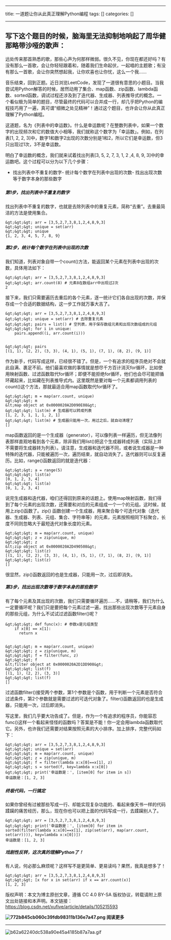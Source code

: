 
--- 
title:  一道题让你从此真正理解Python编程 
tags: []
categories: [] 

---
## 写下这个题目的时候，脑海里无法抑制地响起了周华健那略带沙哑的歌声：

>  
  远处传来那首熟悉的歌，那些心声为何那样微弱。很久不见，你现在都还好吗？有没有那么一首歌，会让你轻轻跟着和，随着我们生命起伏，一起唱的主题歌；有没有那么一首歌，会让你突然想起我，让你欢喜也让你忧，这么一个我…… 
 

音乐结束，回到正题。近日浏览LeetCode，发现了一道很有意思的小题目。当我尝试用Python解答的时候，居然动用了集合、map函数、zip函数、lambda函数、sorted函数，调试过程还涉及到了迭代器、生成器、列表推导式的概念。一个看似极为简单的题目，尽管最终的代码可以合并成一行，却几乎把Python的编程技巧用了一遍，真可谓“细微之处见精神”！通过这个题目，也许会让你从此真正理解了Python编程。

这道题，名为《列表中的幸运数》。什么是幸运数呢？在整数列表中，如果一个数字的出现频次和它的数值大小相等，我们就称这个数字为「幸运数」。例如，在列表[1, 2, 2, 3]中，数字1和数字2出现的次数分别是1和2，所以它们是幸运数，但3只出现过1次，3不是幸运数。

明白了幸运数的概念，我们就来试着找出列表[3, 5, 2, 7, 3, 1, 2 ,4, 8, 9, 3]中的幸运数吧。这个过程可以分为以下几个步骤：
- 找出列表中不重复的数字- 统计每个数字在列表中出现的次数- 找出出现次数等于数字本身的那些数字
##### 

##### **第1步，找出列表中不重复的数字**

找出列表中不重复的数字，也就是去除列表中的重复元素，简称“去重”。去重最简洁的方法是使用集合。

```
&gt;&gt;&gt; arr = [3,5,2,7,3,8,1,2,4,8,9,3]
&gt;&gt;&gt; unique = set(arr)
&gt;&gt;&gt; unique
{1, 2, 3, 4, 5, 7, 8, 9}
```

##### **第2步，统计每个数字在列表中出现的次数**

我们知道，列表对象自带一个count()方法，能返回某个元素在列表中出现的次数，具体用法如下：

```
&gt;&gt;&gt; arr = [3,5,2,7,3,8,1,2,4,8,9,3]
&gt;&gt;&gt; arr.count(8) # 元素8在数组arr中出现过2次
2
```

接下来，我们只需要遍历去重后的各个元素，逐一统计它们各自出现的次数，并保存成一个合适的数据结构，这一步工作就万事大吉了。

```
&gt;&gt;&gt; arr = [3,5,2,7,3,8,1,2,4,8,9,3]
&gt;&gt;&gt; unique = set(arr) # 去除重复元素
&gt;&gt;&gt; pairs = list() # 空列表，用于保存数组元素和出现次数组成的元组
&gt;&gt;&gt; for i in unique:
    pairs.append((i, arr.count(i)))


&gt;&gt;&gt; pairs
[(1, 1), (2, 2), (3, 3), (4, 1), (5, 1), (7, 1), (8, 2), (9, 1)]
```

作为新手，代码写成这样，已经很不错了。但是，一个有追求的程序员绝对不会就此自满、裹足不前。他们最喜欢做的事情就是想尽千方百计消灭for循环，比如使用映射函数、过滤函数取代for循环；即便不能拒绝for循环，他们也会尽可能把循环藏起来，比如藏在列表推导式内。这里既然是要对每一个元素都调用列表的count()这个方法，那就最适合用map函数取代for循环了。

```
&gt;&gt;&gt; m = map(arr.count, unique)
&gt;&gt;&gt; m
&lt;map object at 0x0000020A2D090E08&gt;
&gt;&gt;&gt; list(m) # 生成器可以转成列表
[1, 2, 3, 1, 1, 1, 2, 1]
&gt;&gt;&gt; list(m) # 生成器只能用一次，用过之后，就自动清理了
[]
```

map函数返回的是一个生成器（generator），可以像列表一样遍历，但无法像列表那样直观地看到各个元素，除非我们用list()把这个生成器转成列表（实际上并不需要将生成器转为列表）。请注意，生成器和迭代器不同，或者说生成器是一种特殊的迭代器，只能被遍历一次，遍历结束，就自动消失了。迭代器则可以反复遍历。比如，range()函数返回的就是迭代器：

```
&gt;&gt;&gt; a = range(5)
&gt;&gt;&gt; list(a)
[0, 1, 2, 3, 4]
&gt;&gt;&gt; list(a)
[0, 1, 2, 3, 4]
```

说完生成器和迭代器，咱们还得回到原来的话题上。使用map映射函数，我们得到了每个元素的出现次数，还需要和对应的元素组成一个一个的元组。这时候，就用上zip()函数了。zip() 函数创建一个生成器，用来聚合每个可迭代对象（迭代器、生成器、列表、元组、集合、字符串等）的元素，元素按照相同下标聚合，长度不同则忽略大于最短迭代对象长度的元素。

```
&gt;&gt;&gt; m = map(arr.count, unique)
&gt;&gt;&gt; z = zip(unique, m)
&gt;&gt;&gt; z
&lt;zip object at 0x0000020A2D490508&gt;
&gt;&gt;&gt; list(z)
[(1, 1), (2, 2), (3, 3), (4, 1), (5, 1), (7, 1), (8, 2), (9, 1)]
&gt;&gt;&gt; list(z)
[]
```

很显然，zip()函数返回的也是生成器，只能用一次，过后即消失。

##### **第3步，找出出现次数等于数字本身的那些数字**

有了每个元素及其出现的次数，我们只需要循环遍历……不，请稍等，我们为什么一定要循环呢？我们只是要把每个元素过滤一遍，找出那些出现次数等于元素自身的那些元组，为什么不试试过滤函数filter()呢？

```
&gt;&gt;&gt; def func(x): # 参数x是元组类型
    if x[0] == x[1]:
      return x


&gt;&gt;&gt; m = map(arr.count, unique)
&gt;&gt;&gt; z = zip(unique, m)
&gt;&gt;&gt; f = filter(func, z)
&gt;&gt;&gt; f
&lt;filter object at 0x0000020A2D1DD908&gt;
&gt;&gt;&gt; list(f)
[(1, 1), (2, 2), (3, 3)]
&gt;&gt;&gt; list(f)
[]
```

过滤函数filter()接受两个参数，第1个参数是个函数，用于判断一个元素是否符合过滤条件，第2个参数就是需要过滤的可迭代对象了。filter()函数返回的也是生成器，只能用一次，过后即消失。

写这里，我们几乎要大功告成了。但是，作为一个有追求的程序员，你能容忍func()这样一个看起来怪怪的函数吗？答案是不能！你一定会用lambda函数取代它。另外，也许我们还需要对结果按照元素的大小排序。加上排序，完整代码如下：

```
&gt;&gt;&gt; arr = [3,5,2,7,3,8,1,2,4,8,9,3]
&gt;&gt;&gt; unique = set(arr)
&gt;&gt;&gt; m = map(arr.count, unique)
&gt;&gt;&gt; z = zip(unique, m)
&gt;&gt;&gt; f = filter(lambda x:x[0]==x[1], z)
&gt;&gt;&gt; s = sorted(f, key=lambda x:x[0])
&gt;&gt;&gt; print('幸运数是：', [item[0] for item in s])
幸运数是：[1, 2, 3]
```

##### 

##### **终极代码，一行搞定**

如果你曾经有过被那些写成一行、却能实现复杂功能的、看起来像天书一样的代码蹂躏的痛苦经历，那么，现在你也可以把上面的代码写成一行，去蹂躏别人了。

```
&gt;&gt;&gt; arr = [3,5,2,7,3,8,1,2,4,8,9,3]
&gt;&gt;&gt; print('幸运数是：', [item[0] for item in sorted(filter(lambda x:x[0]==x[1], zip(set(arr), map(arr.count, set(arr)))), key=lambda x:x[0])])
幸运数是：[1, 2, 3]
```

##### **戏剧性反转，这次真的理解Python了！**

有人说，何必那么麻烦呢？这样写不是更简单、更易读吗？果然，我真是想多了！

```
&gt;&gt;&gt; arr = [3,5,2,7,3,8,1,2,4,8,9,3]
&gt;&gt;&gt; [x for x in set(arr) if x == arr.count(x)]
[1, 2, 3]
```

版权声明：本文为博主原创文章，遵循 CC 4.0 BY-SA 版权协议，转载请附上原文出处链接和本声明。本文链接：https://blog.csdn.net/xufive/article/details/105215593

**<strong><img src="https://img-blog.csdnimg.cn/img_convert/772b845cb060c39fdb98311b136e7a47.png" alt="772b845cb060c39fdb98311b136e7a47.png"> **</strong>**<strong>阅读更多**</strong>
- - - - - - - - 
<img src="https://img-blog.csdnimg.cn/img_convert/b62a62240dc538a90e45a4185b87a7aa.gif" alt="b62a62240dc538a90e45a4185b87a7aa.gif">
